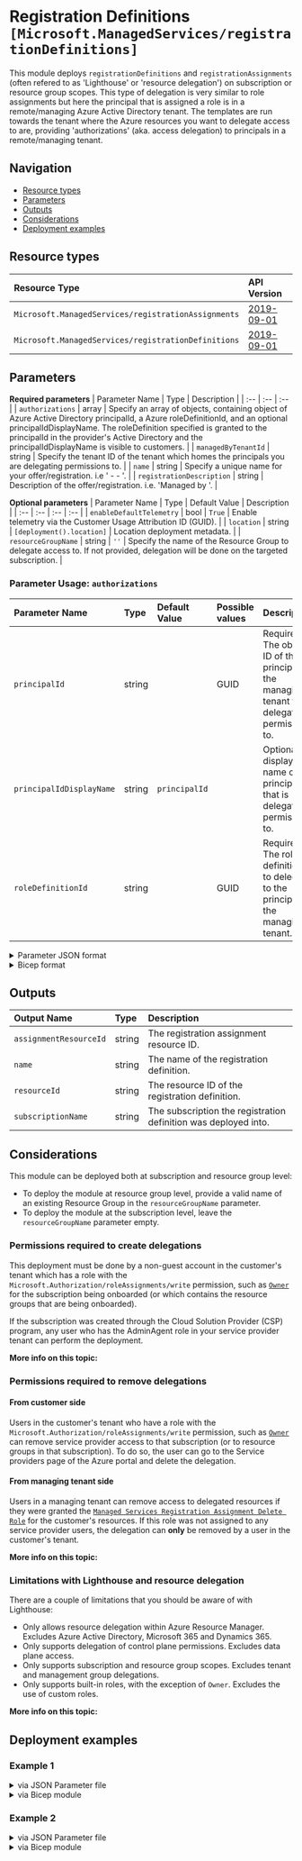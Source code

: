 # Registration Definitions `[Microsoft.ManagedServices/registrationDefinitions]`

This module deploys `registrationDefinitions` and `registrationAssignments` (often refered to as 'Lighthouse' or 'resource delegation')
on subscription or resource group scopes. This type of delegation is very similar to role assignments but here the principal that is
assigned a role is in a remote/managing Azure Active Directory tenant. The templates are run towards the tenant where
the Azure resources you want to delegate access to are, providing 'authorizations' (aka. access delegation) to principals in a
remote/managing tenant.

## Navigation

- [Resource types](#Resource-types)
- [Parameters](#Parameters)
- [Outputs](#Outputs)
- [Considerations](#Considerations)
- [Deployment examples](#Deployment-examples)

## Resource types

| Resource Type | API Version |
| :-- | :-- |
| `Microsoft.ManagedServices/registrationAssignments` | [2019-09-01](https://docs.microsoft.com/en-us/azure/templates/Microsoft.ManagedServices/2019-09-01/registrationAssignments) |
| `Microsoft.ManagedServices/registrationDefinitions` | [2019-09-01](https://docs.microsoft.com/en-us/azure/templates/Microsoft.ManagedServices/2019-09-01/registrationDefinitions) |

## Parameters

**Required parameters**
| Parameter Name | Type | Description |
| :-- | :-- | :-- |
| `authorizations` | array | Specify an array of objects, containing object of Azure Active Directory principalId, a Azure roleDefinitionId, and an optional principalIdDisplayName. The roleDefinition specified is granted to the principalId in the provider's Active Directory and the principalIdDisplayName is visible to customers. |
| `managedByTenantId` | string | Specify the tenant ID of the tenant which homes the principals you are delegating permissions to. |
| `name` | string | Specify a unique name for your offer/registration. i.e '<Managing Tenant> - <Remote Tenant> - <ResourceName>'. |
| `registrationDescription` | string | Description of the offer/registration. i.e. 'Managed by <Managing Org Name>'. |

**Optional parameters**
| Parameter Name | Type | Default Value | Description |
| :-- | :-- | :-- | :-- |
| `enableDefaultTelemetry` | bool | `True` | Enable telemetry via the Customer Usage Attribution ID (GUID). |
| `location` | string | `[deployment().location]` | Location deployment metadata. |
| `resourceGroupName` | string | `''` | Specify the name of the Resource Group to delegate access to. If not provided, delegation will be done on the targeted subscription. |


### Parameter Usage: `authorizations`

| Parameter Name           | Type   | Default Value | Possible values | Description                                                                                 |
| :----------------------- | :----- | :------------ | :-------------- | :------------------------------------------------------------------------------------------ |
| `principalId`            | string |               | GUID            | Required. The object ID of the principal in the managing tenant to delegate permissions to. |
| `principalIdDisplayName` | string | `principalId` |                 | Optional. A display name of the principal that is delegated permissions to.                 |
| `roleDefinitionId`       | string |               | GUID            | Required. The role definition ID to delegate to the principal in the managing tenant.       |

<details>

<summary>Parameter JSON format</summary>

```json
"authorizations": {
    "value": [
        // Delegates 'Reader' to a group in managing tenant (managedByTenantId)
        {
            "principalId": "9d949eef-00d5-45d9-8586-56be91a13398",
            "principalIdDisplayName": "Reader-Group",
            "roleDefinitionId": "acdd72a7-3385-48ef-bd42-f606fba81ae7"
        },
        // Delegates 'Contributor' to a group in managing tenant (managedByTenantId)
        {
            "principalId": "06eb144f-1a10-4935-881b-757efd1d0b58",
            "roleDefinitionId": "b24988ac-6180-42a0-ab88-20f7382dd24c"
        },
        // Delegates 'Managed Services Registration assignment Delete Role' to a group in managing tenant (managedByTenantId)
        {
            "principalId": "9cd792b0-dc7c-4551-84f8-dd87388030fb",
            "principalIdDisplayName": "LighthouseManagement-Group",
            "roleDefinitionId": "91c1777a-f3dc-4fae-b103-61d183457e46"
        }
    ]
}
```

</details>

<details>

<summary>Bicep format</summary>

```bicep
authorizations: [
    // Delegates 'Reader' to a group in managing tenant (managedByTenantId)
    {
        principalId: '9d949eef-00d5-45d9-8586-56be91a13398'
        principalIdDisplayName: 'Reader-Group'
        roleDefinitionId: 'acdd72a7-3385-48ef-bd42-f606fba81ae7'
    }
    // Delegates 'Contributor' to a group in managing tenant (managedByTenantId)
    {
        principalId: '06eb144f-1a10-4935-881b-757efd1d0b58'
        roleDefinitionId: 'b24988ac-6180-42a0-ab88-20f7382dd24c'
    }
    // Delegates 'Managed Services Registration assignment Delete Role' to a group in managing tenant (managedByTenantId)
    {
        principalId: '9cd792b0-dc7c-4551-84f8-dd87388030fb'
        principalIdDisplayName: 'LighthouseManagement-Group'
        roleDefinitionId: '91c1777a-f3dc-4fae-b103-61d183457e46'
    }
]
```

</details>
<p>

## Outputs

| Output Name | Type | Description |
| :-- | :-- | :-- |
| `assignmentResourceId` | string | The registration assignment resource ID. |
| `name` | string | The name of the registration definition. |
| `resourceId` | string | The resource ID of the registration definition. |
| `subscriptionName` | string | The subscription the registration definition was deployed into. |

## Considerations

This module can be deployed both at subscription and resource group level:

- To deploy the module at resource group level, provide a valid name of an existing Resource Group in the `resourceGroupName` parameter.
- To deploy the module at the subscription level, leave the `resourceGroupName` parameter empty.

### Permissions required to create delegations

This deployment must be done by a non-guest account in the customer's tenant which has a role with the `Microsoft.Authorization/roleAssignments/write` permission,
such as [`Owner`](https://docs.microsoft.com/en-us/azure/role-based-access-control/built-in-roles#owner) for the subscription being onboarded (or which contains the resource groups that are being onboarded).

If the subscription was created through the Cloud Solution Provider (CSP) program, any user who has the AdminAgent role in your service provider tenant can perform the deployment.

**More info on this topic:**


### Permissions required to remove delegations

#### From customer side

Users in the customer's tenant who have a role with the `Microsoft.Authorization/roleAssignments/write` permission, such as
[`Owner`](https://docs.microsoft.com/en-us/azure/role-based-access-control/built-in-roles#owner) can remove service provider
access to that subscription (or to resource groups in that subscription). To do so, the user can go to the Service providers
page of the Azure portal and delete the delegation.

#### From managing tenant side

Users in a managing tenant can remove access to delegated resources if they were granted the
[`Managed Services Registration Assignment Delete Role`](https://docs.microsoft.com/en-us/azure/role-based-access-control/built-in-roles#managed-services-registration-assignment-delete-role)
for the customer's resources. If this role was not assigned to any service provider users, the delegation can **only** be
removed by a user in the customer's tenant.

**More info on this topic:**


### Limitations with Lighthouse and resource delegation

There are a couple of limitations that you should be aware of with Lighthouse:

- Only allows resource delegation within Azure Resource Manager. Excludes Azure Active Directory, Microsoft 365 and Dynamics 365.
- Only supports delegation of control plane permissions. Excludes data plane access.
- Only supports subscription and resource group scopes. Excludes tenant and management group delegations.
- Only supports built-in roles, with the exception of `Owner`. Excludes the use of custom roles.

**More info on this topic:**


## Deployment examples

<h3>Example 1</h3>

<details>

<summary>via JSON Parameter file</summary>

```json
{
    "$schema": "https://schema.management.azure.com/schemas/2019-04-01/deploymentParameters.json#",
    "contentVersion": "1.0.0.0",
    "parameters": {
        "name": {
            "value": "Component Validation - Subscription assignment"
        },
        "registrationDescription": {
            "value": "Managed by Lighthouse"
        },
        "managedByTenantId": {
            "value": "195ee85d-2f10-4764-8352-a3c99aa772fb"
        },
        "authorizations": {
            "value": [
                {
                    "principalId": "e87a249c-b53b-4685-94fe-863af522e4ee",
                    "principalIdDisplayName": "ResourceModules-Reader",
                    "roleDefinitionId": "acdd72a7-3385-48ef-bd42-f606fba81ae7"
                },
                {
                    "principalId": "e2f126a7-136e-443f-b39f-f73ddfd146b1",
                    "principalIdDisplayName": "ResourceModules-Contributor",
                    "roleDefinitionId": "b24988ac-6180-42a0-ab88-20f7382dd24c"
                },
                {
                    "principalId": "87813317-fb25-4c76-91fe-783af429d109",
                    "principalIdDisplayName": "ResourceModules-LHManagement",
                    "roleDefinitionId": "91c1777a-f3dc-4fae-b103-61d183457e46"
                }
            ]
        }
    }
}

```

</details>

<details>

<summary>via Bicep module</summary>

```bicep
module registrationDefinitions './Microsoft.ManagedServices/registrationDefinitions/deploy.bicep' = {
  name: '${uniqueString(deployment().name)}-registrationDefinitions'
  params: {
      name: 'Component Validation - Subscription assignment'
      managedByTenantId: '195ee85d-2f10-4764-8352-a3c99aa772fb'
      registrationDescription: 'Managed by Lighthouse'
      authorizations: [
        {
          roleDefinitionId: 'acdd72a7-3385-48ef-bd42-f606fba81ae7'
          principalId: 'e87a249c-b53b-4685-94fe-863af522e4ee'
          principalIdDisplayName: 'ResourceModules-Reader'
        }
        {
          roleDefinitionId: 'b24988ac-6180-42a0-ab88-20f7382dd24c'
          principalId: 'e2f126a7-136e-443f-b39f-f73ddfd146b1'
          principalIdDisplayName: 'ResourceModules-Contributor'
        }
        {
          roleDefinitionId: '91c1777a-f3dc-4fae-b103-61d183457e46'
          principalId: '87813317-fb25-4c76-91fe-783af429d109'
          principalIdDisplayName: 'ResourceModules-LHManagement'
        }
      ]
  }
```

</details>
<p>

<h3>Example 2</h3>

<details>

<summary>via JSON Parameter file</summary>

```json
{
    "$schema": "https://schema.management.azure.com/schemas/2019-04-01/deploymentParameters.json#",
    "contentVersion": "1.0.0.0",
    "parameters": {
        "name": {
            "value": "Component Validation - Resource group assignment"
        },
        "registrationDescription": {
            "value": "Managed by Lighthouse"
        },
        "managedByTenantId": {
            "value": "195ee85d-2f10-4764-8352-a3c99aa772fb"
        },
        "resourceGroupName": {
            "value": "validation-rg"
        },
        "authorizations": {
            "value": [
                {
                    "principalId": "e87a249c-b53b-4685-94fe-863af522e4ee",
                    "principalIdDisplayName": "ResourceModules-Reader",
                    "roleDefinitionId": "acdd72a7-3385-48ef-bd42-f606fba81ae7"
                },
                {
                    "principalId": "e2f126a7-136e-443f-b39f-f73ddfd146b1",
                    "principalIdDisplayName": "ResourceModules-Contributor",
                    "roleDefinitionId": "b24988ac-6180-42a0-ab88-20f7382dd24c"
                },
                {
                    "principalId": "87813317-fb25-4c76-91fe-783af429d109",
                    "principalIdDisplayName": "ResourceModules-LHManagement",
                    "roleDefinitionId": "91c1777a-f3dc-4fae-b103-61d183457e46"
                }
            ]
        }
    }
}

```

</details>

<details>

<summary>via Bicep module</summary>

```bicep
module registrationDefinitions './Microsoft.ManagedServices/registrationDefinitions/deploy.bicep' = {
  name: '${uniqueString(deployment().name)}-registrationDefinitions'
  params: {
      name: 'Component Validation - Resource group assignment'
      managedByTenantId: '195ee85d-2f10-4764-8352-a3c99aa772fb'
      resourceGroupName: 'validation-rg'
      authorizations: [
        {
          roleDefinitionId: 'acdd72a7-3385-48ef-bd42-f606fba81ae7'
          principalId: 'e87a249c-b53b-4685-94fe-863af522e4ee'
          principalIdDisplayName: 'ResourceModules-Reader'
        }
        {
          roleDefinitionId: 'b24988ac-6180-42a0-ab88-20f7382dd24c'
          principalId: 'e2f126a7-136e-443f-b39f-f73ddfd146b1'
          principalIdDisplayName: 'ResourceModules-Contributor'
        }
        {
          roleDefinitionId: '91c1777a-f3dc-4fae-b103-61d183457e46'
          principalId: '87813317-fb25-4c76-91fe-783af429d109'
          principalIdDisplayName: 'ResourceModules-LHManagement'
        }
      ]
      registrationDescription: 'Managed by Lighthouse'
  }
```

</details>
<p>
